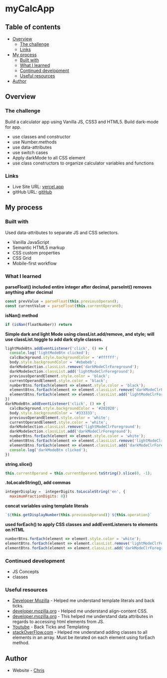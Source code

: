 # myCalcApp
## Table of contents

- [Overview](#overview)
  - [The challenge](#the-challenge)
  - [Links](#links)
- [My process](#my-process)
  - [Built with](#built-with)
  - [What I learned](#what-i-learned)
  - [Continued development](#continued-development)
  - [Useful resources](#useful-resources)
- [Author](#author)

## Overview

### The challenge

Build a calculator app using Vanilla JS, CSS3 and HTML5. Build dark-mode for app.
  - use classes and constructor
  - use Number.methods
  - use data-attributes
  - use switch cases
  - Apply darkMode to all CSS element
  - use class constructors to organize calculator variables and functions


### Links

- Live Site URL: [vercel.app](https://my-calc-app-o184e040j-christopherrc819.vercel.app/)
- gitHub URL: [gitHub](https://github.com/christopherrc819/myCalcApp)

## My process

### Built with

Used data-attributes to separate JS and CSS selectors.

- Vanilla JavaScript
- Semantic HTML5 markup
- CSS custom properties
- CSS Grid
- Mobile-first workflow

### What I learned
**parseFloat() included entire integer after decimal, parseInt() removes anything after decimal**
```js
const prevValue = parseFloat(this.previousOperand);
const currentValue = parseFloat(this.currentOperand);
```
**isNan() method**
```js
if (isNan(floatNumber)) return
```
**Simple dark and light Mode using classList.add/remove, and style; will use classList.toggle to add dark style classes.**
```js
lightModeBtn.addEventListener('click', () => {
  console.log('lightModeBtn clicked');
  calcBackground.style.backgroundColor = '#ffffff';
  body.style.backgroundColor = '#ebebeb';
  darkModeSection.classList.remove('darkModeClrForeground');
  darkModeSection.classList.add('lightModeClrForeground');
  previousOperandElement.style.color = 'black';
  currentOperandElement.style.color = 'black';
  numberBtns.forEach(element => element.style.color = 'black');
  elementBtns.forEach(element => element.classList.remove('darkModeClrForeground'));
  elementBtns.forEach(element => element.classList.add('lightModeClrForeground'));
})
darkModeBtn.addEventListener('click', () => {
  calcBackground.style.backgroundColor = '#202020';
  body.style.backgroundColor = '#333333';
  previousOperandElement.style.color = 'white';
  currentOperandElement.style.color = 'white';
  darkModeSection.classList.remove('lightModeClrForeground');
  darkModeSection.classList.add('darkModeClrForeground');
  numberBtns.forEach(element => element.style.color = 'white');
  elementBtns.forEach(element => element.classList.remove('lightModeClrForeground'))
  elementBtns.forEach(element => element.classList.add('darkModeClrForeground'))
  console.log('darkModeBtn clicked');
})
```
**string.slice()**
```js
this.currentOperand = this.currentOperand.toString().slice(0, -1);
```
**.toLocaleString(), add commas**
```js
integerDisplay =  integerDigits.toLocaleString('en', {
  maximumFractionDigits: 0})
```
**concat variables using template literals**
```js
`${this.getDisplayNumber(this.previousOperand)} ${this.operation}`
```
**used forEach() to apply CSS classes and addEventListeners to elements on HTML**
```js
numberBtns.forEach(element => element.style.color = 'white');
elementBtns.forEach(element => element.classList.remove('lightModeClrForeground'))
elementBtns.forEach(element => element.classList.add('darkModeClrForeground'))
```
### Continued development

- JS Concepts
- classes


### Useful resources

- [Developer Mozilla](https://developer.mozilla.org/en-US/docs/Web/JavaScript/Reference/Template_literals) - Helped me understand template literals and back ticks.
- [developer.mozilla.org](https://developer.mozilla.org/en-US/docs/Web/CSS/align-content) - Helped me understand align-content CSS.
- [developer.mozilla.org](https://developer.mozilla.org/en-US/docs/Learn/HTML/Howto/Use_data_attributes) - This helped me understand data attributes in regards to accessing html elements from JS.
- [Youtube](https://www.youtube.com/watch?v=0XprLgghq9g) - Back Ticks and Templating
- [stackOverFlow.com](https://stackoverflow.com/a/56047662/14445088) - Helped me understand adding classes to all elements in an array. Must be iterated on each element using forEach method.

## Author

- Website - [Chris](https://christopherrc819.github.io/)
